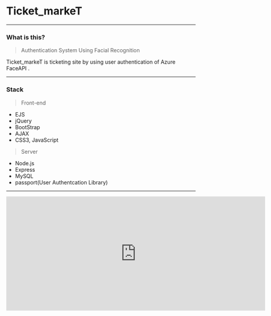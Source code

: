 # Ticket_markeT

<hr/>

### What is this?

> Authentication System Using Facial Recognition

Ticket_markeT is ticketing site by using user authentication of Azure FaceAPI .

<hr/>

### Stack

> Front-end

* EJS
* jQuery
* BootStrap
* AJAX
* CSS3, JavaScript

> Server

* Node.js
* Express
* MySQL
* passport(User Authentcation Library)

<hr/>

<iframe width="689" height="304" src="https://www.youtube.com/embed/Phi0bFG2tgY" frameborder="0" allow="accelerometer; autoplay; encrypted-media; gyroscope; picture-in-picture" allowfullscreen></iframe>

